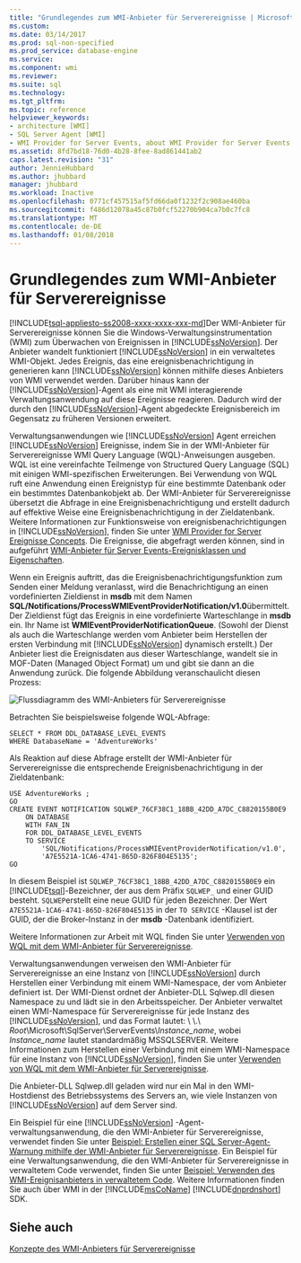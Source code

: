```yaml
---
title: "Grundlegendes zum WMI-Anbieter für Serverereignisse | Microsoft Docs"
ms.custom: 
ms.date: 03/14/2017
ms.prod: sql-non-specified
ms.prod_service: database-engine
ms.service: 
ms.component: wmi
ms.reviewer: 
ms.suite: sql
ms.technology: 
ms.tgt_pltfrm: 
ms.topic: reference
helpviewer_keywords:
- architecture [WMI]
- SQL Server Agent [WMI]
- WMI Provider for Server Events, about WMI Provider for Server Events
ms.assetid: 8fd7bd18-76d0-4b28-8fee-8ad861441ab2
caps.latest.revision: "31"
author: JennieHubbard
ms.author: jhubbard
manager: jhubbard
ms.workload: Inactive
ms.openlocfilehash: 0771cf457515af5fd66da0f1232f2c908ae460ba
ms.sourcegitcommit: f486d12078a45c87b0fcf52270b904ca7b0c7fc8
ms.translationtype: MT
ms.contentlocale: de-DE
ms.lasthandoff: 01/08/2018
---
```

# <a name="understanding-the-wmi-provider-for-server-events"></a>Grundlegendes zum WMI-Anbieter für Serverereignisse
[!INCLUDE[tsql-appliesto-ss2008-xxxx-xxxx-xxx-md](../../includes/tsql-appliesto-ss2008-xxxx-xxxx-xxx-md.md)]Der WMI-Anbieter für Serverereignisse können Sie die Windows-Verwaltungsinstrumentation (WMI) zum Überwachen von Ereignissen in [!INCLUDE[ssNoVersion](../../includes/ssnoversion-md.md)]. Der Anbieter wandelt funktioniert [!INCLUDE[ssNoVersion](../../includes/ssnoversion-md.md)] in ein verwaltetes WMI-Objekt. Jedes Ereignis, das eine ereignisbenachrichtigung in generieren kann [!INCLUDE[ssNoVersion](../../includes/ssnoversion-md.md)] können mithilfe dieses Anbieters von WMI verwendet werden. Darüber hinaus kann der [!INCLUDE[ssNoVersion](../../includes/ssnoversion-md.md)]-Agent als eine mit WMI interagierende Verwaltungsanwendung auf diese Ereignisse reagieren. Dadurch wird der durch den [!INCLUDE[ssNoVersion](../../includes/ssnoversion-md.md)]-Agent abgedeckte Ereignisbereich im Gegensatz zu früheren Versionen erweitert.  
  
 Verwaltungsanwendungen wie [!INCLUDE[ssNoVersion](../../includes/ssnoversion-md.md)] Agent erreichen [!INCLUDE[ssNoVersion](../../includes/ssnoversion-md.md)] Ereignisse, indem Sie in der WMI-Anbieter für Serverereignisse WMI Query Language (WQL)-Anweisungen ausgeben. WQL ist eine vereinfachte Teilmenge von Structured Query Language (SQL) mit einigen WMI-spezifischen Erweiterungen. Bei Verwendung von WQL ruft eine Anwendung einen Ereignistyp für eine bestimmte Datenbank oder ein bestimmtes Datenbankobjekt ab. Der WMI-Anbieter für Serverereignisse übersetzt die Abfrage in eine Ereignisbenachrichtigung und erstellt dadurch auf effektive Weise eine Ereignisbenachrichtigung in der Zieldatenbank. Weitere Informationen zur Funktionsweise von ereignisbenachrichtigungen in [!INCLUDE[ssNoVersion](../../includes/ssnoversion-md.md)], finden Sie unter [WMI Provider for Server Ereignisse Concepts](http://technet.microsoft.com/library/ms180560.aspx). Die Ereignisse, die abgefragt werden können, sind in aufgeführt [WMI-Anbieter für Server Events-Ereignisklassen und Eigenschaften](../../relational-databases/wmi-provider-server-events/wmi-provider-for-server-events-classes-and-properties.md).  
  
 Wenn ein Ereignis auftritt, das die Ereignisbenachrichtigungsfunktion zum Senden einer Meldung veranlasst, wird die Benachrichtigung an einen vordefinierten Zieldienst in **msdb** mit dem Namen **SQL/Notifications/ProcessWMIEventProviderNotification/v1.0**übermittelt. Der Zieldienst fügt das Ereignis in eine vordefinierte Warteschlange in **msdb** ein. Ihr Name ist **WMIEventProviderNotificationQueue**. (Sowohl der Dienst als auch die Warteschlange werden vom Anbieter beim Herstellen der ersten Verbindung mit [!INCLUDE[ssNoVersion](../../includes/ssnoversion-md.md)] dynamisch erstellt.) Der Anbieter liest die Ereignisdaten aus dieser Warteschlange, wandelt sie in MOF-Daten (Managed Object Format) um und gibt sie dann an die Anwendung zurück. Die folgende Abbildung veranschaulicht diesen Prozess:  
  
 ![Flussdiagramm des WMI-Anbieters für Serverereignisse](../../relational-databases/wmi-provider-server-events/media/wmi-provider-functional-spec.gif "Flussdiagramm des WMI-Anbieters für Serverereignisse")  
  
 Betrachten Sie beispielsweise folgende WQL-Abfrage:  
  
```  
SELECT * FROM DDL_DATABASE_LEVEL_EVENTS  
WHERE DatabaseName = 'AdventureWorks'  
```  
  
 Als Reaktion auf diese Abfrage erstellt der WMI-Anbieter für Serverereignisse die entsprechende Ereignisbenachrichtigung in der Zieldatenbank:  
  
```  
USE AdventureWorks ;  
GO  
CREATE EVENT NOTIFICATION SQLWEP_76CF38C1_18BB_42DD_A7DC_C8820155B0E9  
    ON DATABASE  
    WITH FAN_IN  
    FOR DDL_DATABASE_LEVEL_EVENTS  
    TO SERVICE  
        'SQL/Notifications/ProcessWMIEventProviderNotification/v1.0',   
        'A7E5521A-1CA6-4741-865D-826F804E5135';  
GO  
```  
  
 In diesem Beispiel ist `SQLWEP_76CF38C1_18BB_42DD_A7DC_C8820155B0E9` ein [!INCLUDE[tsql](../../includes/tsql-md.md)]-Bezeichner, der aus dem Präfix `SQLWEP_` und einer GUID besteht. `SQLWEP`erstellt eine neue GUID für jeden Bezeichner. Der Wert `A7E5521A-1CA6-4741-865D-826F804E5135` in der `TO SERVICE` -Klausel ist der GUID, der die Broker-Instanz in der **msdb** -Datenbank identifiziert.  
  
 Weitere Informationen zur Arbeit mit WQL finden Sie unter [Verwenden von WQL mit dem WMI-Anbieter für Serverereignisse](http://technet.microsoft.com/library/ms180524\(v=sql.105\).aspx).  
  
 Verwaltungsanwendungen verweisen den WMI-Anbieter für Serverereignisse an eine Instanz von [!INCLUDE[ssNoVersion](../../includes/ssnoversion-md.md)] durch Herstellen einer Verbindung mit einem WMI-Namespace, der vom Anbieter definiert ist. Der WMI-Dienst ordnet der Anbieter-DLL Sqlwep.dll diesen Namespace zu und lädt sie in den Arbeitsspeicher. Der Anbieter verwaltet einen WMI-Namespace für Serverereignisse für jede Instanz des [!INCLUDE[ssNoVersion](../../includes/ssnoversion-md.md)], und das Format lautet: \\ \\.\\ *Root*\Microsoft\SqlServer\ServerEvents\\*Instance_name*, wobei *Instance_name* lautet standardmäßig MSSQLSERVER. Weitere Informationen zum Herstellen einer Verbindung mit einem WMI-Namespace für eine Instanz von [!INCLUDE[ssNoVersion](../../includes/ssnoversion-md.md)], finden Sie unter [Verwenden von WQL mit dem WMI-Anbieter für Serverereignisse](http://technet.microsoft.com/library/ms180524\(v=sql.105\).aspx).  
  
 Die Anbieter-DLL Sqlwep.dll geladen wird nur ein Mal in den WMI-Hostdienst des Betriebssystems des Servers an, wie viele Instanzen von [!INCLUDE[ssNoVersion](../../includes/ssnoversion-md.md)] auf dem Server sind.  
  
 Ein Beispiel für eine [!INCLUDE[ssNoVersion](../../includes/ssnoversion-md.md)] -Agent-verwaltungsanwendung, die den WMI-Anbieter für Serverereignisse, verwendet finden Sie unter [Beispiel: Erstellen einer SQL Server-Agent-Warnung mithilfe der WMI-Anbieter für Serverereignisse](http://technet.microsoft.com/library/ms186385.aspx). Ein Beispiel für eine Verwaltungsanwendung, die den WMI-Anbieter für Serverereignisse in verwaltetem Code verwendet, finden Sie unter [Beispiel: Verwenden des WMI-Ereignisanbieters in verwaltetem Code](http://technet.microsoft.com/library/ms179315.aspx). Weitere Informationen finden Sie auch über WMI in der [!INCLUDE[msCoName](../../includes/msconame-md.md)] [!INCLUDE[dnprdnshort](../../includes/dnprdnshort-md.md)] SDK.  
  
## <a name="see-also"></a>Siehe auch  
 [Konzepte des WMI-Anbieters für Serverereignisse](http://technet.microsoft.com/library/ms180560.aspx)  
  
  
